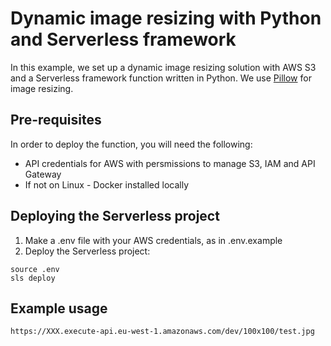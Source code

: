 # Dynamic image resizing with Python and Serverless framework

In this example, we set up a dynamic image resizing solution with AWS S3 and a Serverless framework function written in Python. We use [Pillow](https://pillow.readthedocs.io/en/stable/) for image resizing.

## Pre-requisites

In order to deploy the function, you will need the following:

- API credentials for AWS with persmissions to manage S3, IAM and API Gateway
- If not on Linux - Docker installed locally 

## Deploying the Serverless project

1. Make a .env file with your AWS credentials, as in .env.example
2. Deploy the Serverless project:

```
source .env
sls deploy
```

## Example usage

```
https://XXX.execute-api.eu-west-1.amazonaws.com/dev/100x100/test.jpg
```
